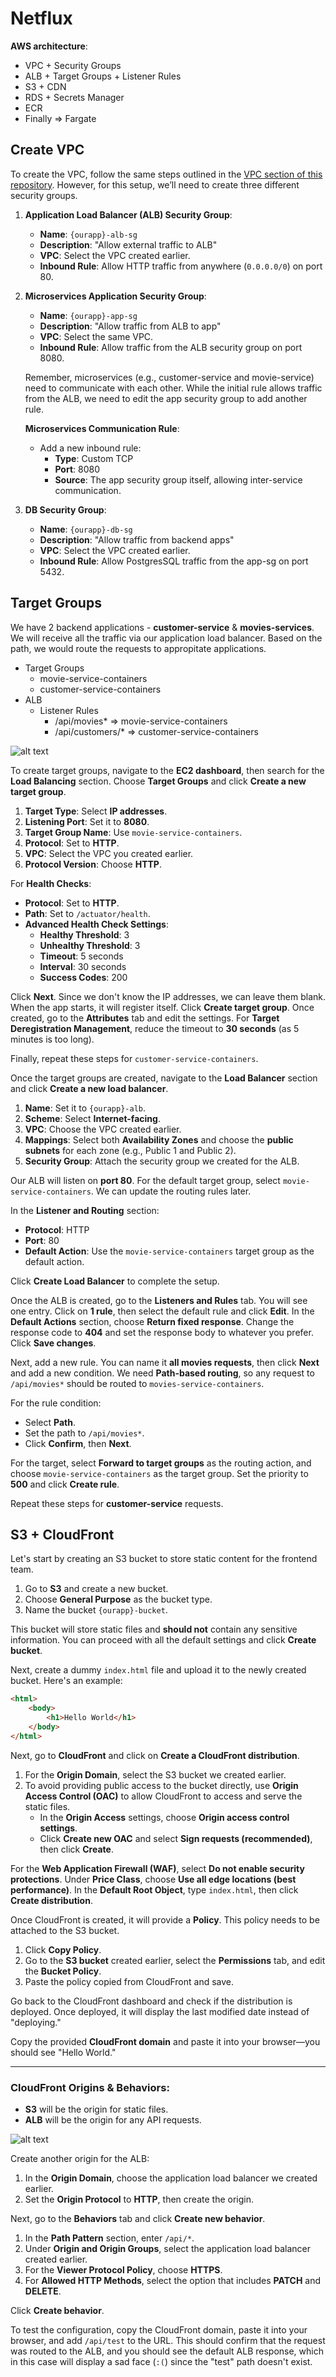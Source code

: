# Netflux

**AWS architecture**:

- VPC + Security Groups
- ALB + Target Groups + Listener Rules
- S3 + CDN
- RDS + Secrets Manager
- ECR
- Finally => Fargate



## Create VPC

To create the VPC, follow the same steps outlined in the [VPC section of this repository](https://github.com/AaronHapy/AWS/tree/main/vpc/create). However, for this setup, we’ll need to create three different security groups.

1. **Application Load Balancer (ALB) Security Group**:  
   - **Name**: `{ourapp}-alb-sg`  
   - **Description**: "Allow external traffic to ALB"  
   - **VPC**: Select the VPC created earlier.  
   - **Inbound Rule**: Allow HTTP traffic from anywhere (`0.0.0.0/0`) on port 80.

2. **Microservices Application Security Group**:  
   - **Name**: `{ourapp}-app-sg`  
   - **Description**: "Allow traffic from ALB to app"  
   - **VPC**: Select the same VPC.  
   - **Inbound Rule**: Allow traffic from the ALB security group on port 8080.

   Remember, microservices (e.g., customer-service and movie-service) need to communicate with each other. While the initial rule allows traffic from the ALB, we need to edit the app security group to add another rule.

    **Microservices Communication Rule**:  
    - Add a new inbound rule:  
        - **Type**: Custom TCP  
        - **Port**: 8080  
        - **Source**: The app security group itself, allowing inter-service communication.

3. **DB Security Group**:  
   - **Name**: `{ourapp}-db-sg`  
   - **Description**: "Allow traffic from backend apps"  
   - **VPC**: Select the VPC created earlier.  
   - **Inbound Rule**: Allow PostgresSQL traffic from the app-sg on port 5432.


## Target Groups

We have 2 backend applications - **customer-service** & **movies-services**. We will receive all the traffic via our application load balancer. Based on the path, we would route the requests to appropitate applications.

- Target Groups
    - movie-service-containers
    - customer-service-containers
- ALB
    - Listener Rules
        - /api/movies* => movie-service-containers
        - /api/customers/* => customer-service-containers

![alt text](./images/1.png)

To create target groups, navigate to the **EC2 dashboard**, then search for the **Load Balancing** section. Choose **Target Groups** and click **Create a new target group**. 

1. **Target Type**: Select **IP addresses**.
2. **Listening Port**: Set it to **8080**.
3. **Target Group Name**: Use `movie-service-containers`.
4. **Protocol**: Set to **HTTP**.
5. **VPC**: Select the VPC you created earlier.
6. **Protocol Version**: Choose **HTTP**.

For **Health Checks**:
- **Protocol**: Set to **HTTP**.
- **Path**: Set to `/actuator/health`.
- **Advanced Health Check Settings**:
   - **Healthy Threshold**: 3
   - **Unhealthy Threshold**: 3
   - **Timeout**: 5 seconds
   - **Interval**: 30 seconds
   - **Success Codes**: 200

Click **Next**. Since we don't know the IP addresses, we can leave them blank. When the app starts, it will register itself. Click **Create target group**. Once created, go to the **Attributes** tab and edit the settings. For **Target Deregistration Management**, reduce the timeout to **30 seconds** (as 5 minutes is too long).

Finally, repeat these steps for `customer-service-containers`.

Once the target groups are created, navigate to the **Load Balancer** section and click **Create a new load balancer**.

1. **Name**: Set it to `{ourapp}-alb`.
2. **Scheme**: Select **Internet-facing**.
3. **VPC**: Choose the VPC created earlier.
4. **Mappings**: Select both **Availability Zones** and choose the **public subnets** for each zone (e.g., Public 1 and Public 2).
5. **Security Group**: Attach the security group we created for the ALB.

Our ALB will listen on **port 80**. For the default target group, select `movie-service-containers`. We can update the routing rules later.

In the **Listener and Routing** section:
- **Protocol**: HTTP
- **Port**: 80
- **Default Action**: Use the `movie-service-containers` target group as the default action.

Click **Create Load Balancer** to complete the setup.

Once the ALB is created, go to the **Listeners and Rules** tab. You will see one entry. Click on **1 rule**, then select the default rule and click **Edit**. In the **Default Actions** section, choose **Return fixed response**. Change the response code to **404** and set the response body to whatever you prefer. Click **Save changes**.

Next, add a new rule. You can name it **all movies requests**, then click **Next** and add a new condition. We need **Path-based routing**, so any request to `/api/movies*` should be routed to `movies-service-containers`. 

For the rule condition:
- Select **Path**.
- Set the path to `/api/movies*`.
- Click **Confirm**, then **Next**.

For the target, select **Forward to target groups** as the routing action, and choose `movie-service-containers` as the target group. Set the priority to **500** and click **Create rule**.

Repeat these steps for **customer-service** requests.

## S3 + CloudFront

Let's start by creating an S3 bucket to store static content for the frontend team. 

1. Go to **S3** and create a new bucket.  
2. Choose **General Purpose** as the bucket type.  
3. Name the bucket `{ourapp}-bucket`. 

This bucket will store static files and **should not** contain any sensitive information. You can proceed with all the default settings and click **Create bucket**.

Next, create a dummy `index.html` file and upload it to the newly created bucket. Here's an example:

```html
<html>
    <body>
        <h1>Hello World</h1>
    </body>
</html>
```

Next, go to **CloudFront** and click on **Create a CloudFront distribution**. 

1. For the **Origin Domain**, select the S3 bucket we created earlier.  
2. To avoid providing public access to the bucket directly, use **Origin Access Control (OAC)** to allow CloudFront to access and serve the static files.  
   - In the **Origin Access** settings, choose **Origin access control settings**.
   - Click **Create new OAC** and select **Sign requests (recommended)**, then click **Create**.

For the **Web Application Firewall (WAF)**, select **Do not enable security protections**. Under **Price Class**, choose **Use all edge locations (best performance)**. In the **Default Root Object**, type `index.html`, then click **Create distribution**.

Once CloudFront is created, it will provide a **Policy**. This policy needs to be attached to the S3 bucket.

1. Click **Copy Policy**.  
2. Go to the **S3 bucket** created earlier, select the **Permissions** tab, and edit the **Bucket Policy**.
3. Paste the policy copied from CloudFront and save.

Go back to the CloudFront dashboard and check if the distribution is deployed. Once deployed, it will display the last modified date instead of "deploying." 

Copy the provided **CloudFront domain** and paste it into your browser—you should see "Hello World."

---

### CloudFront Origins & Behaviors:
- **S3** will be the origin for static files.
- **ALB** will be the origin for any API requests.

![alt text](./images/2.png)

Create another origin for the ALB:

1. In the **Origin Domain**, choose the application load balancer we created earlier.  
2. Set the **Origin Protocol** to **HTTP**, then create the origin.

Next, go to the **Behaviors** tab and click **Create new behavior**. 

1. In the **Path Pattern** section, enter `/api/*`.  
2. Under **Origin and Origin Groups**, select the application load balancer created earlier.  
3. For the **Viewer Protocol Policy**, choose **HTTPS**.
4. For **Allowed HTTP Methods**, select the option that includes **PATCH** and **DELETE**.
   
Click **Create behavior**.

To test the configuration, copy the CloudFront domain, paste it into your browser, and add `/api/test` to the URL. This should confirm that the request was routed to the ALB, and you should see the default ALB response, which in this case will display a sad face (`:(`) since the "test" path doesn't exist.